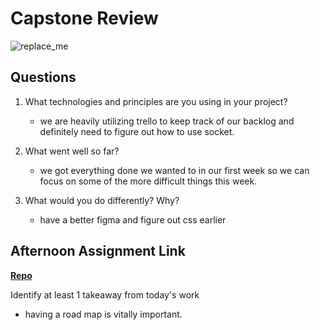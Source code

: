 # Capstone Review

![replace_me](https://codeworks.blob.core.windows.net/public/assets/img/illustrations/placeholder.svg)

## Questions

1. What technologies and principles are you using in your project?

   - we are heavily utilizing trello to keep track of our backlog and definitely need to figure out how to use socket.

2. What went well so far?

   - we got everything done we wanted to in our first week so we can focus on some of the more difficult things this week.

3. What would you do differently? Why?
   - have a better figma and figure out css earlier

## Afternoon Assignment Link

**[Repo](https://github.com/pkrueger/lego-traders)**

Identify at least 1 takeaway from today's work

- having a road map is vitally important.
